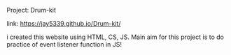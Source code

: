 Project: Drum-kit

link: https://jay5339.github.io/Drum-kit/

i created this website using HTML, CS, JS. Main aim for this project is to do practice of event listener function in JS!
